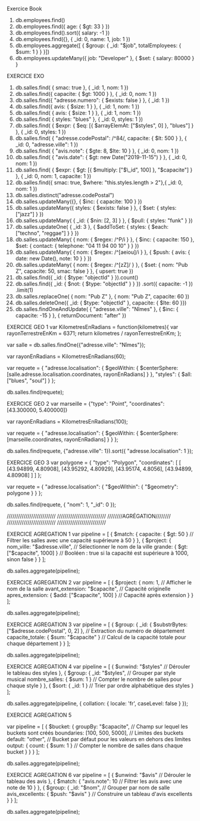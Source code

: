 Exercice Book

1.  db.employees.find()
2.  db.employees.find({ age: { $gt: 33 } })
3.  db.employees.find().sort({ salary: -1 })
4.  db.employees.find({}, { \_id: 0, name: 1, job: 1 })
5.  db.employees.aggregate([ { $group: { _id: "$job", totalEmployees: { $sum: 1 } } }])
6.  db.employees.updateMany({ job: "Developer" }, { $set: { salary: 80000 } }

EXERCICE EXO

1.  db.salles.find( { smac: true }, { \_id: 1, nom: 1 })
2.  db.salles.find({ capacite: { $gt: 1000 } }, { \_id: 0, nom: 1 })
3.  db.salles.find({ "adresse.numero": { $exists: false } }, { \_id: 1 })
4.  db.salles.find({ avis: { $size: 1 } }, { \_id: 1, nom: 1 })
5.  db.salles.find( { avis: { $size: 1 } }, { \_id: 1, nom: 1 })
6.  db.salles.find( { styles: "blues" }, { \_id: 0, styles: 1 })
7.  db.salles.find( { $expr: { $eq: [{ $arrayElemAt: ["$styles", 0] }, "blues"] } }, { \_id: 0, styles: 1 })
8.  db.salles.find( { "adresse.codePostal": /^84/, capacite: { $lt: 500 } }, { \_id: 0, "adresse.ville": 1 })
9.  db.salles.find( { "avis.note": { $gte: 8, $lte: 10 } }, { \_id: 0, nom: 1 })
10. db.salles.find( { "avis.date": { $gt: new Date("2019-11-15") } }, { \_id: 0, nom: 1 })
11. db.salles.find( { $expr: { $gt: [{ $multiply: ["$\_id", 100] }, "$capacite"] } }, { \_id: 0, nom: 1, capacite: 1 })
12. db.salles.find({ smac: true, $where: "this.styles.length > 2"},{ \_id: 0, nom: 1 })
13. db.salles.distinct("adresse.codePostal")
14. db.salles.updateMany({}, { $inc: { capacite: 100 } })
15. db.salles.updateMany({ styles: { $exists: false } }, { $set: { styles: ["jazz"] } })
16. db.salles.updateMany( { \_id: { $nin: [2, 3] } }, { $pull: { styles: "funk" } })
17. db.salles.updateOne( { \_id: 3 }, { $addToSet: { styles: { $each: ["techno", "reggae"] } } })
18. db.salles.updateMany( { nom: { $regex: /^P/i } }, { $inc: { capacite: 150 }, $set: { contact: { telephone: "04 11 94 00 10" } } })
19. db.salles.updateMany( { nom: { $regex: /^[aeiou]/i } }, { $push: { avis: { date: new Date(), note: 10 } } })
20. db.salles.updateMany( { nom: { $regex: /^[zZ]/ } }, { $set: { nom: "Pub Z", capacite: 50, smac: false } }, { upsert: true })
21. db.salles.find({ \_id: { $type: "objectId" } }).count()
22. db.salles.find({ \_id: { $not: { $type: "objectId" } } }) .sort({ capacite: -1 }) .limit(1)
23. db.salles.replaceOne( { nom: "Pub Z" }, { nom: "Pub Z", capacite: 60 })
24. db.salles.deleteOne({ \_id: { $type: "objectId" }, capacite: { $lte: 60 }})
25. db.salles.findOneAndUpdate( { "adresse.ville": "Nîmes" }, { $inc: { capacite: -15 } }, { returnDocument: "after" })

EXERCICE GEO 1
var KilometresEnRadians = function(kilometres){
var rayonTerrestreEnKm = 6371;
return kilometres / rayonTerrestreEnKm;
};

var salle = db.salles.findOne({"adresse.ville": "Nîmes"});

var rayonEnRadians = KilometresEnRadians(60);

var requete = {
"adresse.localisation": {
$geoWithin: {
$centerSphere: [salle.adresse.localisation.coordinates, rayonEnRadians]
}
},
"styles": { $all: ["blues", "soul"] }
};

db.salles.find(requete);

EXERCICE GEO 2
var marseille = {"type": "Point", "coordinates": [43.300000, 5.400000]}

var rayonEnRadians = KilometresEnRadians(100);

var requete = {
"adresse.localisation": {
$geoWithin: {
$centerSphere: [marseille.coordinates, rayonEnRadians]
}
}
};

db.salles.find(requete, {"adresse.ville": 1}).sort({
"adresse.localisation": 1
});

EXERCICE GEO 3
var polygone = {
"type": "Polygon",
"coordinates": [
[
[43.94899, 4.80908],
[43.95292, 4.80929],
[43.95174, 4.8056],
[43.94899, 4.80908]
]
]
};

var requete = {
"adresse.localisation": {
"$geoWithin": {
            "$geometry": polygone
}
}
};

db.salles.find(requete, { "nom": 1, "\_id": 0 });

//////////////////////////
//////////////////////////
////////AGRÉGATION////////
//////////////////////////
//////////////////////////

EXERCICE AGREGATION 1
var pipeline = [
{
$match: {
            capacite: { $gt: 50 } // Filtrer les salles avec une capacité supérieure à 50
        }
    },
    {
        $project: {
            nom_ville: "$adresse.ville", // Sélectionner le nom de la ville
grande: { $gt: ["$capacite", 1000] } // Booléen : true si la capacité est supérieure à 1000, sinon false
}
}
];

db.salles.aggregate(pipeline);

EXERCICE AGREGATION 2
var pipeline = [
{
$project: {
            nom: 1, // Afficher le nom de la salle
            avant_extension: "$capacite", // Capacité originelle
apres_extension: { $add: ["$capacite", 100] } // Capacité après extension
}
}
];

db.salles.aggregate(pipeline);

EXERCICE AGREGATION 3
var pipeline = [
{
$group: {
            _id: { $substrBytes: ["$adresse.codePostal", 0, 2] }, // Extraction du numéro de département
capacite_totale: { $sum: "$capacite" } // Calcul de la capacité totale pour chaque département
}
}
];

db.salles.aggregate(pipeline);

EXERCICE AGREGATION 4
var pipeline = [
    {
        $unwind: "$styles" // Dérouler le tableau des styles
    },
    {
        $group: {
            _id: "$styles", // Grouper par style musical
            nombre_salles: { $sum: 1 } // Compter le nombre de salles pour chaque style
        }
    },
    {
        $sort: { _id: 1 } // Trier par ordre alphabétique des styles
    }
];

db.salles.aggregate(pipeline, { collation: { locale: 'fr', caseLevel: false } });


EXERCICE AGREGATION 5

var pipeline = [
{
$bucket: {
            groupBy: "$capacite", // Champ sur lequel les buckets sont créés
boundaries: [100, 500, 5000], // Limites des buckets
default: "other", // Bucket par défaut pour les valeurs en dehors des limites
output: {
count: { $sum: 1 } // Compter le nombre de salles dans chaque bucket
}
}
}
];

db.salles.aggregate(pipeline);

EXERCICE AGREGATION 6
var pipeline = [
{
$unwind: "$avis" // Dérouler le tableau des avis
},
{
$match: {
"avis.note": 10 // Filtrer les avis avec une note de 10
}
},
{
$group: {
_id: "$nom", // Grouper par nom de salle
avis_excellents: { $push: "$avis" } // Construire un tableau d'avis excellents
}
}
];

db.salles.aggregate(pipeline);
